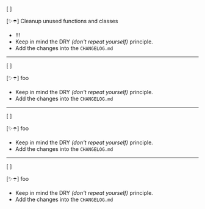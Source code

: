[ ]

[✨☂️] Cleanup unused functions and classes

-   !!!
-   Keep in mind the DRY _(don't repeat yourself)_ principle.
-   Add the changes into the `CHANGELOG.md`

---

[ ]

[✨☂️] foo

-   Keep in mind the DRY _(don't repeat yourself)_ principle.
-   Add the changes into the `CHANGELOG.md`

---

[ ]

[✨☂️] foo

-   Keep in mind the DRY _(don't repeat yourself)_ principle.
-   Add the changes into the `CHANGELOG.md`

---

[ ]

[✨☂️] foo

-   Keep in mind the DRY _(don't repeat yourself)_ principle.
-   Add the changes into the `CHANGELOG.md`
